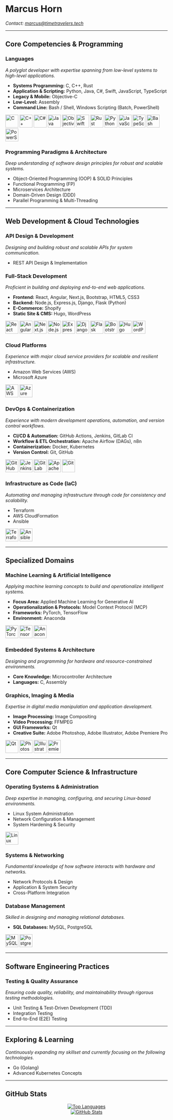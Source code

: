 <h1>Marcus Horn</h1>
<p><em>Contact: <a href="mailto:marcus@timetravelers.tech">marcus@timetravelers.tech</a></em></p>

<hr>

<h2>Core Competencies & Programming</h2>

<h3>Languages</h3>
<p><i>A polyglot developer with expertise spanning from low-level systems to high-level applications.</i></p>
<ul>
  <li><strong>Systems Programming:</strong> C, C++, Rust</li>
  <li><strong>Application & Scripting:</strong> Python, Java, C#, Swift, JavaScript, TypeScript</li>
  <li><strong>Legacy & Mobile:</strong> Objective-C</li>
  <li><strong>Low-Level:</strong> Assembly</li>
  <li><strong>Command Line:</strong> Bash / Shell, Windows Scripting (Batch, PowerShell)</li>
</ul>
<p align="left"> 
  <a href="https://www.cprogramming.com/" rel="nofollow"><img src="https://cdn.jsdelivr.net/gh/devicons/devicon@latest/icons/c/c-original.svg" alt="C" width="40" height="40"></a>
  <a href="https://isocpp.org/std/the-standard" rel="nofollow"><img src="https://cdn.jsdelivr.net/gh/devicons/devicon@latest/icons/cplusplus/cplusplus-original.svg" alt="C++" width="40" height="40"></a>
  <a href="https://learn.microsoft.com/en-us/dotnet/csharp/" rel="nofollow"><img src="https://cdn.jsdelivr.net/gh/devicons/devicon@latest/icons/csharp/csharp-original.svg" alt="C#" width="40" height="40"></a>
  <a href="https://www.java.com" rel="nofollow"><img src="https://cdn.jsdelivr.net/gh/devicons/devicon@latest/icons/java/java-original.svg" alt="Java" width="40" height="40"></a>
  <a href="https://developer.apple.com/library/archive/documentation/Cocoa/Conceptual/ProgrammingWithObjectiveC" rel="nofollow"><img src="https://cdn.jsdelivr.net/gh/devicons/devicon@latest/icons/objectivec/objectivec-plain.svg" alt="Objective C" width="40" height="40"></a>
  <a href="https://www.swift.org" rel="nofollow"><img src="https://cdn.jsdelivr.net/gh/devicons/devicon@latest/icons/swift/swift-original.svg" alt="Swift" width="40" height="40"></a>
  <a href="https://www.rust-lang.org" rel="nofollow"><img src="https://cdn.jsdelivr.net/gh/devicons/devicon@latest/icons/rust/rust-original.svg" alt="Rust" width="40" height="40"></a>
  <a href="https://www.python.org" rel="nofollow"><img src="https://cdn.jsdelivr.net/gh/devicons/devicon@latest/icons/python/python-original.svg" alt="Python" width="40" height="40"></a>
  <a href="https://www.w3schools.com/js/" rel="nofollow"><img src="https://cdn.jsdelivr.net/gh/devicons/devicon@latest/icons/javascript/javascript-original.svg" alt="JavaScript" width="40" height="40"></a>
  <a href="https://www.typescriptlang.org/" rel="nofollow"><img src="https://cdn.jsdelivr.net/gh/devicons/devicon@latest/icons/typescript/typescript-original.svg" alt="TypeScript" width="40" height="40"></a>
  <a href="https://www.gnu.org/software/bash/" rel="nofollow"><img src="https://cdn.jsdelivr.net/gh/devicons/devicon@latest/icons/bash/bash-original.svg" alt="Bash" width="40" height="40"></a>
  <a href="https://learn.microsoft.com/en-us/powershell/" rel="nofollow"><img src="https://cdn.jsdelivr.net/gh/devicons/devicon@latest/icons/powershell/powershell-original.svg" alt="PowerShell" width="40" height="40"></a>
</p>

<h3>Programming Paradigms & Architecture</h3>
<p><i>Deep understanding of software design principles for robust and scalable systems.</i></p>
<ul>
  <li>Object-Oriented Programming (OOP) & SOLID Principles</li>
  <li>Functional Programming (FP)</li>
  <li>Microservices Architecture</li>
  <li>Domain-Driven Design (DDD)</li>
  <li>Parallel Programming & Multi-Threading</li>
</ul>

<hr>

<h2>Web Development & Cloud Technologies</h2>

<h3>API Design & Development</h3>
<p><i>Designing and building robust and scalable APIs for system communication.</i></p>
<ul>
    <li>REST API Design & Implementation</li>
</ul>

<h3>Full-Stack Development</h3>
<p><i>Proficient in building and deploying end-to-end web applications.</i></p>
<ul>
    <li><strong>Frontend:</strong> React, Angular, Next.js, Bootstrap, HTML5, CSS3</li>
    <li><strong>Backend:</strong> Node.js, Express.js, Django, Flask (Python)</li>
    <li><strong>E-Commerce:</strong> Shopify</li>
    <li><strong>Static Site & CMS:</strong> Hugo, WordPress</li>
</ul>
<p align="left">
  <a href="https://react.dev/" rel="nofollow"><img src="https://cdn.jsdelivr.net/gh/devicons/devicon@latest/icons/react/react-original-wordmark.svg" alt="React" width="40" height="40"></a>
  <a href="https://angular.io" rel="nofollow"><img src="https://cdn.jsdelivr.net/gh/devicons/devicon@latest/icons/angular/angular-original.svg" alt="Angular" width="40" height="40"></a>
  <a href="https://nextjs.org/" rel="nofollow"><img src="https://cdn.jsdelivr.net/gh/devicons/devicon@latest/icons/nextjs/nextjs-original.svg" alt="Next.js" width="40" height="40"></a>
  <a href="https://nodejs.org" rel="nofollow"><img src="https://cdn.jsdelivr.net/gh/devicons/devicon@latest/icons/nodejs/nodejs-original-wordmark.svg" alt="Node.js" width="40" height="40"></a>
  <a href="https://expressjs.com" rel="nofollow"><img src="https://cdn.jsdelivr.net/gh/devicons/devicon@latest/icons/express/express-original.svg" alt="Express.js" width="40" height="40"></a>
  <a href="https://www.djangoproject.com/" rel="nofollow"><img src="https://cdn.jsdelivr.net/gh/devicons/devicon@latest/icons/django/django-plain.svg" alt="Django" width="40" height="40"></a>
  <a href="https://flask.palletsprojects.com/" rel="nofollow"><img src="https://cdn.jsdelivr.net/gh/devicons/devicon@latest/icons/flask/flask-original.svg" alt="Flask" width="40" height="40"></a>
  <a href="https://getbootstrap.com/" rel="nofollow"><img src="https://cdn.jsdelivr.net/gh/devicons/devicon@latest/icons/bootstrap/bootstrap-original-wordmark.svg" alt="Bootstrap" width="40" height="40"></a>
  <a href="https://gohugo.io" rel="nofollow"><img src="https://cdn.jsdelivr.net/gh/devicons/devicon@latest/icons/hugo/hugo-original.svg" alt="Hugo" width="40" height="40"></a>
  <a href="https://wordpress.com/" rel="nofollow"><img src="https://cdn.jsdelivr.net/gh/devicons/devicon@latest/icons/wordpress/wordpress-original.svg" alt="WordPress" width="40" height="40"></a>
</p>

<h3>Cloud Platforms</h3>
<p><i>Experience with major cloud service providers for scalable and resilient infrastructure.</i></p>
<ul>
    <li>Amazon Web Services (AWS)</li>
    <li>Microsoft Azure</li>
</ul>
<p align="left">
    <a href="https://aws.amazon.com" rel="nofollow"><img src="https://cdn.jsdelivr.net/gh/devicons/devicon@latest/icons/amazonwebservices/amazonwebservices-original-wordmark.svg" alt="AWS" width="40" height="40"></a>
    <a href="https://azure.microsoft.com" rel="nofollow"><img src="https://cdn.jsdelivr.net/gh/devicons/devicon@latest/icons/azure/azure-original.svg" alt="Azure" width="40" height="40"></a>
</p>

<h3>DevOps & Containerization</h3>
<p><i>Experience with modern development operations, automation, and version control workflows.</i></p>
<ul>
  <li><strong>CI/CD & Automation:</strong> GitHub Actions, Jenkins, GitLab CI</li>
  <li><strong>Workflow & ETL Orchestration:</strong> Apache Airflow (DAGs), n8n</li>
  <li><strong>Containerization:</strong> Docker, Kubernetes</li>
  <li><strong>Version Control:</strong> Git, GitHub</li>
</ul>
<p align="left">
  <a href="https://github.com/features/actions" rel="nofollow"><img src="https://cdn.jsdelivr.net/gh/devicons/devicon@latest/icons/githubactions/githubactions-original.svg" alt="GitHub Actions" width="40" height="40"></a>
  <a href="https://www.jenkins.io" rel="nofollow"><img src="https://cdn.jsdelivr.net/gh/devicons/devicon@latest/icons/jenkins/jenkins-original.svg" alt="Jenkins" width="40" height="40"></a>
  <a href="https://about.gitlab.com/" rel="nofollow"><img src="https://cdn.jsdelivr.net/gh/devicons/devicon@latest/icons/gitlab/gitlab-original.svg" alt="GitLab" width="40" height="40"></a>
  <a href="https://airflow.apache.org/" rel="nofollow"><img src="https://cdn.jsdelivr.net/gh/devicons/devicon@latest/icons/apacheairflow/apacheairflow-original.svg" alt="Apache Airflow" width="40" height="40"></a>
  <a href="https://git-scm.com/" rel="nofollow"><img src="https://cdn.jsdelivr.net/gh/devicons/devicon@latest/icons/git/git-original.svg" alt="Git" width="40" height="40"></a>
</p>

<h3>Infrastructure as Code (IaC)</h3>
<p><i>Automating and managing infrastructure through code for consistency and scalability.</i></p>
<ul>
  <li>Terraform</li>
  <li>AWS CloudFormation</li>
  <li>Ansible</li>
</ul>
<p align="left">
  <a href="https://www.terraform.io/" rel="nofollow"><img src="https://cdn.jsdelivr.net/gh/devicons/devicon@latest/icons/terraform/terraform-original.svg" alt="Terraform" width="40" height="40"></a>
  <a href="https://www.ansible.com/" rel="nofollow"><img src="https://cdn.jsdelivr.net/gh/devicons/devicon@latest/icons/ansible/ansible-original.svg" alt="Ansible" width="40" height="40"></a>
</p>

<hr>

<h2>Specialized Domains</h2>

<h3>Machine Learning & Artificial Intelligence</h3>
<p><i>Applying machine learning concepts to build and operationalize intelligent systems.</i></p>
<ul>
  <li><strong>Focus Area:</strong> Applied Machine Learning for Generative AI</li>
  <li><strong>Operationalization & Protocols:</strong> Model Context Protocol (MCP)</li>
  <li><strong>Frameworks:</strong> PyTorch, TensorFlow</li>
  <li><strong>Environment:</strong> Anaconda</li>
</ul>
<p align="left">
  <a href="https://pytorch.org/" rel="nofollow"><img src="https://cdn.jsdelivr.net/gh/devicons/devicon@latest/icons/pytorch/pytorch-original.svg" alt="PyTorch" width="40" height="40"></a>
  <a href="https://www.tensorflow.org" rel="nofollow"><img src="https://cdn.jsdelivr.net/gh/devicons/devicon@latest/icons/tensorflow/tensorflow-original.svg" alt="TensorFlow" width="40" height="40"></a>
  <a href="https://www.anaconda.com" rel="nofollow"><img src="https://cdn.jsdelivr.net/gh/devicons/devicon@latest/icons/anaconda/anaconda-original-wordmark.svg" alt="Anaconda" width="40" height="40"></a>
</p>

<h3>Embedded Systems & Architecture</h3>
<p><i>Designing and programming for hardware and resource-constrained environments.</i></p>
<ul>
  <li><strong>Core Knowledge:</strong> Microcontroller Architecture</li>
  <li><strong>Languages:</strong> C, Assembly</li>
</ul>

<h3>Graphics, Imaging & Media</h3>
<p><i>Expertise in digital media manipulation and application development.</i></p>
<ul>
  <li><strong>Image Processing:</strong> Image Compositing</li>
  <li><strong>Video Processing:</strong> FFMPEG</li>
  <li><strong>GUI Frameworks:</strong> Qt</li>
  <li><strong>Creative Suite:</strong> Adobe Photoshop, Adobe Illustrator, Adobe Premiere Pro</li>
</ul>
<p align="left">
  <a href="https://www.qt.io/" rel="nofollow"><img src="https://cdn.jsdelivr.net/gh/devicons/devicon@latest/icons/qt/qt-original.svg" alt="Qt" width="40" height="40"></a>
  <a href="https://www.photoshop.com/en" rel="nofollow"><img src="https://cdn.jsdelivr.net/gh/devicons/devicon@latest/icons/photoshop/photoshop-plain.svg" alt="Photoshop" width="40" height="40"></a>
  <a href="https://www.illustrator.com/en" rel="nofollow"><img src="https://cdn.jsdelivr.net/gh/devicons/devicon@latest/icons/illustrator/illustrator-plain.svg" alt="Illustrator" width="40" height="40"></a>
  <a href="https://www.premierepro.com/en" rel="nofollow"><img src="https://cdn.jsdelivr.net/gh/devicons/devicon@latest/icons/premierepro/premierepro-plain.svg" alt="Premiere Pro" width="40" height="40"></a>
</p>

<hr>

<h2>Core Computer Science & Infrastructure</h2>

<h3>Operating Systems & Administration</h3>
<p><i>Deep expertise in managing, configuring, and securing Linux-based environments.</i></p>
<ul>
  <li>Linux System Administration</li>
  <li>Network Configuration & Management</li>
  <li>System Hardening & Security</li>
</ul>
<p align="left">
  <a href="https://www.linux.org/" rel="nofollow"><img src="https://cdn.jsdelivr.net/gh/devicons/devicon@latest/icons/linux/linux-original.svg" alt="Linux" width="40" height="40"></a>
</p>

<h3>Systems & Networking</h3>
<p><i>Fundamental knowledge of how software interacts with hardware and networks.</i></p>
<ul>
  <li>Network Protocols & Design</li>
  <li>Application & System Security</li>
  <li>Cross-Platform Integration</li>
</ul>

<h3>Database Management</h3>
<p><i>Skilled in designing and managing relational databases.</i></p>
<ul>
  <li><strong>SQL Databases:</strong> MySQL, PostgreSQL</li>
</ul>
<p align="left">
  <a href="https://www.mysql.com/" rel="nofollow"><img src="https://cdn.jsdelivr.net/gh/devicons/devicon@latest/icons/mysql/mysql-original-wordmark.svg" alt="MySQL" width="40" height="40"></a>
  <a href="https://www.postgresql.org" rel="nofollow"><img src="https://cdn.jsdelivr.net/gh/devicons/devicon@latest/icons/postgresql/postgresql-original-wordmark.svg" alt="PostgreSQL" width="40" height="40"></a>
</p>

<hr>

<h2>Software Engineering Practices</h2>
<h3>Testing & Quality Assurance</h3>
<p><i>Ensuring code quality, reliability, and maintainability through rigorous testing methodologies.</i></p>
<ul>
  <li>Unit Testing & Test-Driven Development (TDD)</li>
  <li>Integration Testing</li>
  <li>End-to-End (E2E) Testing</li>
</ul>

<hr>

<h2>Exploring & Learning</h2>
<p><i>Continuously expanding my skillset and currently focusing on the following technologies.</i></p>
<ul>
    <li>Go (Golang)</li>
    <li>Advanced Kubernetes Concepts</li>
</ul>

<hr>

<h2>GitHub Stats</h2>
<p align="center">
  <a href="https://github.com/muvo4k">
    <img src="https://github-readme-stats.vercel.app/api/top-langs?username=muvo4k&show_icons=true&locale=en&layout=compact&langs_count=10&theme=dark" alt="Top Languages">
  </a>
  <br>
  <a href="https://github.com/muvo4k">
    <img src="https://github-readme-stats.vercel.app/api?username=muvo4k&show_icons=true&locale=en&theme=dark" alt="GitHub Stats">
  </a>
</p>
